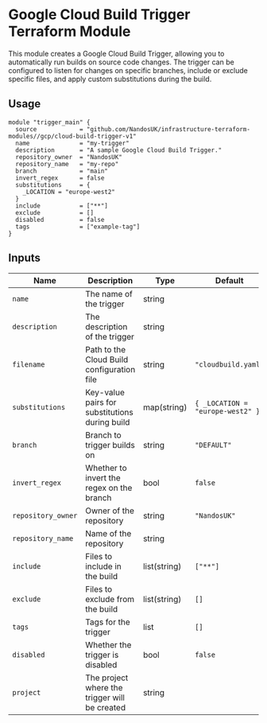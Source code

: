 # Google Cloud Build Trigger Terraform Module

This module creates a Google Cloud Build Trigger, allowing you to automatically run builds on source code changes. The trigger can be configured to listen for changes on specific branches, include or exclude specific files, and apply custom substitutions during the build.

## Usage

```hcl
module "trigger_main" {
  source            = "github.com/NandosUK/infrastructure-terraform-modules//gcp/cloud-build-trigger-v1"
  name              = "my-trigger"
  description       = "A sample Google Cloud Build Trigger."
  repository_owner  = "NandosUK"
  repository_name   = "my-repo"
  branch            = "main"
  invert_regex      = false
  substitutions     = {
    _LOCATION = "europe-west2"
  }
  include           = ["**"]
  exclude           = []
  disabled          = false
  tags              = ["example-tag"]
}
```

## Inputs

| Name               | Description                                    | Type         | Default                          |
| ------------------ | ---------------------------------------------- | ------------ | -------------------------------- |
| `name`             | The name of the trigger                        | string       |                                  |
| `description`      | The description of the trigger                 | string       |                                  |
| `filename`         | Path to the Cloud Build configuration file     | string       | `"cloudbuild.yaml"`              |
| `substitutions`    | Key-value pairs for substitutions during build | map(string)  | `{ _LOCATION = "europe-west2" }` |
| `branch`           | Branch to trigger builds on                    | string       | `"DEFAULT"`                      |
| `invert_regex`     | Whether to invert the regex on the branch      | bool         | `false`                          |
| `repository_owner` | Owner of the repository                        | string       | `"NandosUK"`                     |
| `repository_name`  | Name of the repository                         | string       |                                  |
| `include`          | Files to include in the build                  | list(string) | `["**"]`                         |
| `exclude`          | Files to exclude from the build                | list(string) | `[]`                             |
| `tags`             | Tags for the trigger                           | list         | `[]`                             |
| `disabled`         | Whether the trigger is disabled                | bool         | `false`                          |
| `project`          | The project where the trigger will be created  | string       |                                  |
